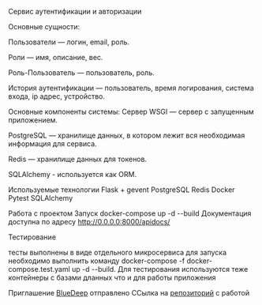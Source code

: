 Сервис аутентификации и авторизации



Основные сущности:

Пользователи — логин, email, роль. 

Роли — имя, описание, вес.

Роль-Пользователь — пользователь, роль.

История аутентификации — пользователь, время логирования, система входа, ip адрес, устройство.

Основные компоненты системы:
Cервер WSGI — сервер с запущенным приложением.

PostgreSQL — хранилище данных, в котором лежит вся необходимая информация для сервиса.

Redis — хранилище данных для токенов.

SQLAlchemy - используется как ORM.

Используемые технологии
Flask + gevent
PostgreSQL
Redis
Docker
Pytest
SQLAlchemy

Работа с проектом
Запуск
docker-compose up -d --build
Документация доступна по адресу http://0.0.0.0:8000/apidocs/

Тестирование

тесты выполнены в виде отдельного микросервиса для запуска необходимо выполнить команду 
docker-compose -f docker-compose.test.yaml up -d --build. Для тестирования используются теже контейнеры с базами дланных что и для работы приложения

Приглашение [BlueDeep](https://github.com/BigDeepBlue) отправлено 
ССылка на [репозиторий](https://github.com/YauheniKr/Async_API_sprint_2/) с работой